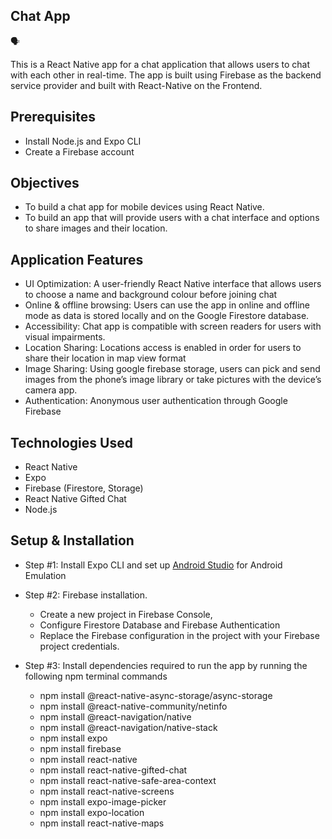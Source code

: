 ## Chat App 

🗣

This is a React Native app for a chat application that allows users to chat with each other in real-time. The app is built using Firebase as the backend service provider and built 
with React-Native on the Frontend.

## Prerequisites

- Install Node.js and Expo CLI
- Create a Firebase account

## Objectives 

- To build a chat app for mobile devices using React Native. 
- To build an app that will provide users with a chat interface and options to share images and their location.

## Application Features

- UI Optimization: A user-friendly React Native interface that allows users to choose a name and background colour before joining chat
- Online & offline browsing: Users can use the app in online and offline mode as data is stored locally and on the Google Firestore database.
- Accessibility: Chat app is compatible with screen readers for users with visual impairments.
- Location Sharing: Locations access is enabled in order for users to share their location in map view format
- Image Sharing: Using google firebase storage, users can pick and send images from the phone’s image library or take pictures with the device’s camera app.
- Authentication: Anonymous user authentication through Google Firebase

## Technologies Used

- React Native
- Expo
- Firebase (Firestore, Storage)
- React Native Gifted Chat
- Node.js

## Setup & Installation

- Step #1: Install Expo CLI and set up [Android Studio](https://developer.android.com/studio?gclid=EAIaIQobChMIzLjbzvmAggMVxDetBh1wwg-REAAYASAAEgI2GfD_BwE&gclsrc=aw.ds) for Android Emulation

- Step #2: Firebase installation.
  - Create a new project in Firebase Console,
  - Configure Firestore Database and Firebase Authentication
  - Replace the Firebase configuration in the project with your Firebase project credentials.

- Step #3: Install dependencies required to run the app by running the following npm terminal commands
  - npm install @react-native-async-storage/async-storage
  - npm install @react-native-community/netinfo
  - npm install @react-navigation/native
  - npm install @react-navigation/native-stack
  - npm install expo
  - npm install firebase
  - npm install react-native
  - npm install react-native-gifted-chat
  - npm install react-native-safe-area-context
  - npm install react-native-screens  
  - npm install expo-image-picker
  - npm install expo-location
  - npm install react-native-maps

